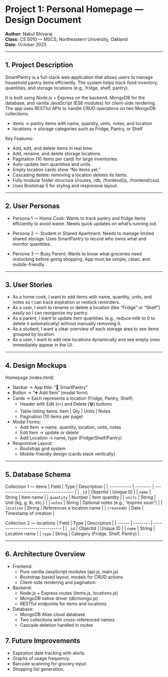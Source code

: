 # Project 1: Personal Homepage — Design Document

**Author:** Nakul Shivaraj  
**Class:** CS 5010 — MSCS, Northeastern University, Oakland  
**Date:** October 2025  

---

## 1. Project Description
SmartPantry is a full-stack web application that allows users to manage household pantry items efficiently.
The system helps track food inventory, quantities, and storage locations (e.g., fridge, shelf, pantry).

It is built using Node.js + Express on the backend, MongoDB for the database, and vanilla JavaScript (ES6 modules) for client-side rendering.
The app uses RESTful APIs to handle CRUD operations on two MongoDB collections:
- items → pantry items with name, quantity, units, notes, and location
- locations → storage categories such as Fridge, Pantry, or Shelf

Key Features:
- Add, edit, and delete items in real time.
- Add, rename, and delete storage locations.
- Pagination (10 items per card) for large inventories.
- Auto-update item quantities and units.
- Empty location cards show “No items yet.”
- Cascading delete: removing a location deletes its items.
- Fully modular folder structure (/routes, /db, /frontend/js, /frontend/css).
- Uses Bootstrap 5 for styling and responsive layout.

---

## 2. User Personas
- Persona 1 — Home Cook:
Wants to track pantry and fridge items efficiently to avoid waste.
Needs quick updates on what’s running out.

- Persona 2 — Student in Shared Apartment:
Needs to manage limited shared storage.
Uses SmartPantry to record who owns what and monitor quantities.

- Persona 3 — Busy Parent:
Wants to know what groceries need restocking before going shopping.
App must be simple, clean, and mobile-friendly.

---

## 3. User Stories
- As a home cook, I want to add items with name, quantity, units, and notes so I can track expiration or restock reminders.
- As a user, I want to rename or delete a location (like “Fridge” or “Shelf”) easily so I can reorganize my pantry.
- As a parent, I want to update item quantities (e.g., reduce milk to 0 to delete it automatically) without manually removing it.
- As a student, I want a clear overview of each storage area to see items grouped by location.
- As a user, I want to add new locations dynamically and see empty ones immediately appear in the UI.

---

## 4. Design Mockups

Homepage (index.html)

- Navbar → App title: “🥫 SmartPantry”
- Button → “➕ Add Item” (modal form)
- Cards → Each represents a location (Fridge, Pantry, Shelf)
    - Header with Edit (✏️) and Delete (🗑️) buttons
    - Table listing items: Item | Qty | Units | Notes
    - Pagination (10 items per page)
- Modal Forms:
    - Add Item → name, quantity, location, units, notes
    - Edit Item → update or delete
    - Add Location → name, type (Fridge/Shelf/Pantry)
- Responsive Layout:
    - Bootstrap grid system
    - Mobile-friendly design (cards stack vertically)

---

## 5. Database Schema
Collection 1 — items
| Field       | Type     | Description                           |
| ----------- | -------- | ------------------------------------- |
| `_id`       | ObjectId | Unique ID                             |
| `name`      | String   | Item name                             |
| `quantity`  | Number   | Item quantity                         |
| `units`     | String   | Unit (kg, g, lb, etc.)                |
| `notes`     | String   | Optional notes (e.g., “expires soon”) |
| `location`  | String   | References a location name            |
| `createdAt` | Date     | Timestamp of creation                 |

Collection 2 — locations
| Field  | Type     | Description                      |
| ------ | -------- | -------------------------------- |
| `_id`  | ObjectId | Unique ID                        |
| `name` | String   | Location name                    |
| `type` | String   | Category (Fridge, Shelf, Pantry) |

---

## 6. Architecture Overview
- Frontend:
    - Pure vanilla JavaScript modules (api.js, main.js)
    - Bootstrap-based layout, modals for CRUD actions
    - Client-side rendering and pagination
- Backend:
    - Node.js + Express routes (items.js, locations.js)
    - MongoDB native driver (db/mongo.js)
    - RESTful endpoints for items and locations
- Database:
    - MongoDB Atlas cloud database
    - Two collections with cross-referenced names
    - Cascade deletion handled in routes

## 7. Future Improvements
- Expiration date tracking with alerts.
- Graphs of usage frequency.
- Barcode scanning for grocery input.
- Shopping list generation.